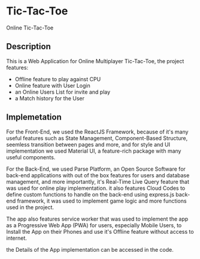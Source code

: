 # Tic-Tac-Toe

Online Tic-Tac-Toe

## Description

This is a Web Application for Online Multiplayer Tic-Tac-Toe, the project features:

- Offline feature to play against CPU
- Online feature with User Login
- an Online Users List for invite and play
- a Match history for the User

## Implemetation

For the Front-End, we used the ReactJS Framework, because of it's many useful features such as State Management, Component-Based Structure, seemless transition between pages and more, and for style and UI implementation we used Material UI, a feature-rich package with many useful components.

For the Back-End, we used Parse Platform, an Open Source Software for back-end applications with out of the box features for users and database management, and more importantly, it's Real-Time Live Query feature that was used for online play implementation. it also features Cloud Codes to define custom functions to handle on the back-end using express.js back-end framework, it was used to implement game logic and more functions used in the project.

The app also features service worker that was used to implement the app as a Progressive Web App (PWA) for users, especially Mobile Users, to Install the App on their Phones and use it's Offline feature without access to internet.

the Details of the App implementation can be accessed in the code.
